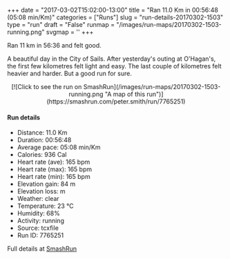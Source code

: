 +++
date = "2017-03-02T15:02:00-13:00"
title = "Ran 11.0 Km in 00:56:48 (05:08 min/Km)"
categories = ["Runs"]
slug = "run-details-20170302-1503"
type = "run"
draft = "False"
runmap = "/images/run-maps/20170302-1503-running.png"
svgmap = '<polyline points="0 56, 1 57, 0 58, 0 58, 0 60, 1 60, 6 57, 11 51, 14 49, 18 48, 22 50, 24 49, 26 47, 27 47, 27 45, 29 44, 40 45, 45 46, 56 55, 61 56, 65 56, 70 56, 79 53, 82 51, 88 52, 92 54, 97 51, 100 48, 97 43, 97 40, 98 44, 100 48, 96 52, 93 54, 82 51, 78 54, 70 56, 64 57, 58 56, 54 54, 44 46, 41 46, 32 45, 27 45, 25 48, 23 49, 18 48, 15 48, 9 51, 6 55">'
+++

Ran 11 km in 56:36 and felt good. 

A beautiful day in the City of Sails. After yesterday's outing at O'Hagan's, the first few kilometres felt light and easy. The last couple of kilometres felt heavier and harder. But a good run for sure. 

<!--more-->

<center>
[![Click to see the run on SmashRun](/images/run-maps/20170302-1503-running.png "A map of this run")](https://smashrun.com/peter.smith/run/7765251)
</center>

#### Run details

* Distance: 11.0 Km
* Duration: 00:56:48
* Average pace: 05:08 min/Km
* Calories: 936 Cal
* Heart rate (ave): 165 bpm
* Heart rate (max): 165 bpm
* Heart rate (min): 165 bpm
* Elevation gain: 84 m
* Elevation loss:  m
* Weather: clear
* Temperature: 23 &deg;C
* Humidity: 68%
* Activity: running
* Source: tcxfile
* Run ID: 7765251

Full details at [SmashRun](https://smashrun.com/peter.smith/run/7765251)